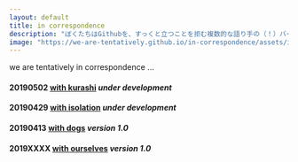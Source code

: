 ```yaml
---
layout: default
title: in correspondence
description: "ぼくたちはGithubを、すっくと立つことを拒む複数的な語り手の（！）バージョン管理のためにぜひとも用いてみようと思った。"
image: "https://we-are-tentatively.github.io/in-correspondence/assets/images/in-correspondence.jpg"
---
```


we are tentatively in correspondence ...

#### 20190502 [with kurashi](https://we-are-tentatively.github.io/in-correspondence/2019-05-02-with-kurashi) _under development_

#### 20190429 [with isolation](https://we-are-tentatively.github.io/in-correspondence/2019-04-29-with-isolation) _under development_

#### 20190413 [with dogs](https://we-are-tentatively.github.io/in-correspondence/2019-04-09-with-dogs) _version 1.0_

#### 2019XXXX [with ourselves](https://we-are-tentatively.github.io/in-correspondence/2019-XX-XX-with-ourselves) _version 1.0_
 
